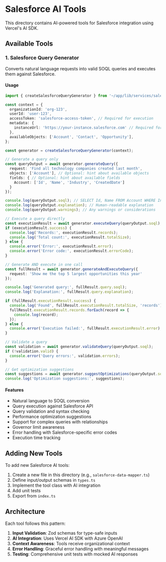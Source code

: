 # Salesforce AI Tools

This directory contains AI-powered tools for Salesforce integration using Vercel's AI SDK.

## Available Tools

### 1. Salesforce Query Generator

Converts natural language requests into valid SOQL queries and executes them against Salesforce.

#### Usage

```typescript
import { createSalesforceQueryGenerator } from '~/app/lib/services/salesforce/tools';

const context = {
  organizationId: 'org-123',
  userId: 'user-123',
  accessToken: 'salesforce-access-token', // Required for execution
  metadata: {
    instanceUrl: 'https://your-instance.salesforce.com' // Required for execution
  },
  availableObjects: ['Account', 'Contact', 'Opportunity'],
};

const generator = createSalesforceQueryGenerator(context);

// Generate a query only
const queryOutput = await generator.generateQuery({
  request: 'Find all technology companies created last month',
  objects: ['Account'], // Optional: hint about available objects
  fields: { // Optional: hint about available fields
    Account: ['Id', 'Name', 'Industry', 'CreatedDate']
  }
});

console.log(queryOutput.soql); // SELECT Id, Name FROM Account WHERE Industry = 'Technology' AND CreatedDate >= LAST_MONTH
console.log(queryOutput.explanation); // Human-readable explanation
console.log(queryOutput.warnings); // Any warnings or considerations

// Execute a query directly
const executionResult = await generator.executeQuery(queryOutput.soql);
if (executionResult.success) {
  console.log('Records:', executionResult.records);
  console.log('Total count:', executionResult.totalSize);
} else {
  console.error('Error:', executionResult.error);
  console.error('Error code:', executionResult.errorCode);
}

// Generate AND execute in one call
const fullResult = await generator.generateAndExecuteQuery({
  request: 'Show me the top 5 largest opportunities this year'
});

console.log('Generated query:', fullResult.query.soql);
console.log('Explanation:', fullResult.query.explanation);

if (fullResult.executionResult.success) {
  console.log('Found', fullResult.executionResult.totalSize, 'records');
  fullResult.executionResult.records.forEach(record => {
    console.log(record);
  });
} else {
  console.error('Execution failed:', fullResult.executionResult.error);
}

// Validate a query
const validation = await generator.validateQuery(queryOutput.soql);
if (!validation.valid) {
  console.error('Query errors:', validation.errors);
}

// Get optimization suggestions
const suggestions = await generator.suggestOptimizations(queryOutput.soql);
console.log('Optimization suggestions:', suggestions);
```

#### Features

- Natural language to SOQL conversion
- Query execution against Salesforce API
- Query validation and syntax checking
- Performance optimization suggestions
- Support for complex queries with relationships
- Governor limit awareness
- Error handling with Salesforce-specific error codes
- Execution time tracking

## Adding New Tools

To add new Salesforce AI tools:

1. Create a new file in this directory (e.g., `salesforce-data-mapper.ts`)
2. Define input/output schemas in `types.ts`
3. Implement the tool class with AI integration
4. Add unit tests
5. Export from `index.ts`

## Architecture

Each tool follows this pattern:

1. **Input Validation**: Zod schemas for type-safe inputs
2. **AI Integration**: Uses Vercel AI SDK with Azure OpenAI
3. **Context Awareness**: Tools receive organizational context
4. **Error Handling**: Graceful error handling with meaningful messages
5. **Testing**: Comprehensive unit tests with mocked AI responses